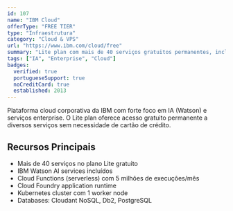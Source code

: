 ```yaml
---
id: 107
name: "IBM Cloud"
offerType: "FREE TIER"
type: "Infraestrutura"
category: "Cloud & VPS"
url: "https://www.ibm.com/cloud/free"
summary: "Lite plan com mais de 40 serviços gratuitos permanentes, incluindo Watson AI."
tags: ["IA", "Enterprise", "Cloud"]
badges:
  verified: true
  portugueseSupport: true
  noCreditCard: true
  established: 2013
---
```


Plataforma cloud corporativa da IBM com forte foco em IA (Watson) e serviços enterprise. O Lite plan oferece acesso gratuito permanente a diversos serviços sem necessidade de cartão de crédito.

## Recursos Principais

- Mais de 40 serviços no plano Lite gratuito
- IBM Watson AI services incluídos
- Cloud Functions (serverless) com 5 milhões de execuções/mês
- Cloud Foundry application runtime
- Kubernetes cluster com 1 worker node
- Databases: Cloudant NoSQL, Db2, PostgreSQL
